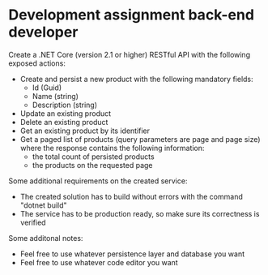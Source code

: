 # Development assignment back-end developer

Create a .NET Core (version 2.1 or higher) RESTful API with the following exposed actions:
* Create and persist a new product with the following mandatory fields:
    * Id (Guid)
    * Name (string)
    * Description (string)
* Update an existing product
* Delete an existing product
* Get an existing product by its identifier
* Get a paged list of products (query parameters are page and page size) where the response contains the following information:
    * the total count of persisted products
    * the products on the requested page

Some additional requirements on the created service:
* The created solution has to build without errors with the command "dotnet build"
* The service has to be production ready, so make sure its correctness is verified

Some additonal notes:
* Feel free to use whatever persistence layer and database you want 
* Feel free to use whatever code editor you want

